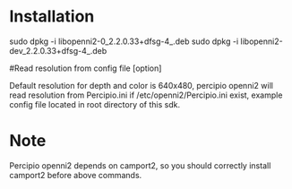 # Installation

sudo dpkg -i libopenni2-0_2.2.0.33+dfsg-4_<ARCH>.deb
sudo dpkg -i libopenni2-dev_2.2.0.33+dfsg-4_<ARCH>.deb

#Read resolution from config file [option]

Default resolution for depth and color is 640x480, 
percipio openni2 will read resolution from Percipio.ini if /etc/openni2/Percipio.ini exist,
example config file located in root directory of this sdk.

# Note
Percipio openni2 depends on camport2, so you should correctly install camport2 before above commands.


